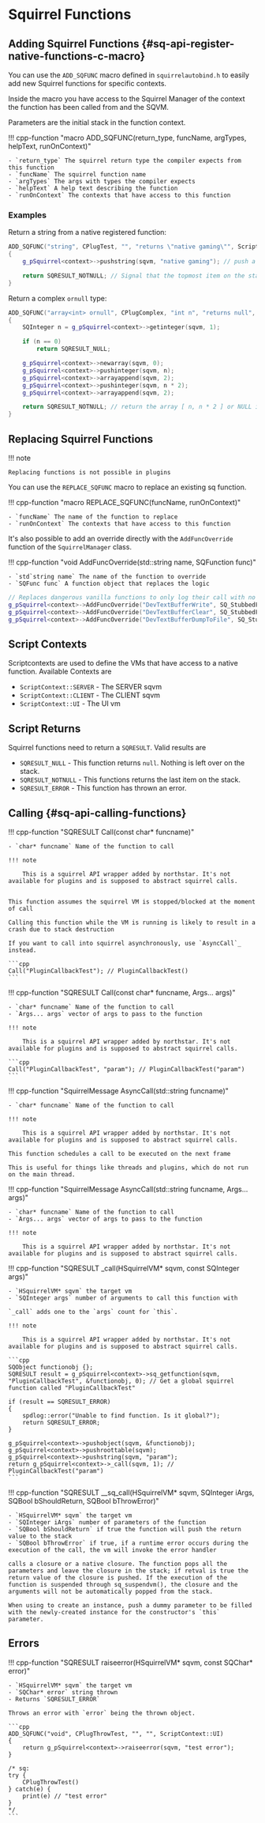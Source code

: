 # Squirrel Functions


## Adding Squirrel Functions {#sq-api-register-native-functions-c-macro}

You can use the `ADD_SQFUNC` macro defined in `squirrelautobind.h` to easily add new Squirrel functions for specific contexts.

Inside the macro you have access to the Squirrel Manager of the context the function has been called from and the SQVM.

Parameters are the initial stack in the function context.

!!! cpp-function "macro ADD_SQFUNC(return_type, funcName, argTypes, helpText, runOnContext)"

    - `return_type` The squirrel return type the compiler expects from this function
    - `funcName` The squirrel function name
    - `argTypes` The args with types the compiler expects
    - `helpText` A help text describing the function
    - `runOnContext` The contexts that have access to this function

### Examples

Return a string from a native registered function:

```cpp
ADD_SQFUNC("string", CPlugTest, "", "returns \"native gaming\"", ScriptContext::CLIENT | ScriptContext::SERVER)
{
    g_pSquirrel<context>->pushstring(sqvm, "native gaming"); // push a string to the stack

    return SQRESULT_NOTNULL; // Signal that the topmost item on the stack is returned by this function
}
```

Return a complex `ornull` type:

```cpp
ADD_SQFUNC("array<int> ornull", CPlugComplex, "int n", "returns null", ScriptContext::CLIENT | ScriptContext::SERVER | ScriptContext::UI)
{
    SQInteger n = g_pSquirrel<context>->getinteger(sqvm, 1);

    if (n == 0)
        return SQRESULT_NULL;

    g_pSquirrel<context>->newarray(sqvm, 0);
    g_pSquirrel<context>->pushinteger(sqvm, n);
    g_pSquirrel<context>->arrayappend(sqvm, 2);
    g_pSquirrel<context>->pushinteger(sqvm, n * 2);
    g_pSquirrel<context>->arrayappend(sqvm, 2);

    return SQRESULT_NOTNULL; // return the array [ n, n * 2 ] or NULL if n == 0
}
```

## Replacing Squirrel Functions

!!! note

    Replacing functions is not possible in plugins

You can use the `REPLACE_SQFUNC` macro to replace an existing sq function.

!!! cpp-function "macro REPLACE_SQFUNC(funcName, runOnContext)"

    - `funcName` The name of the function to replace
    - `runOnContext` The contexts that have access to this function

It's also possible to add an override directly with the `AddFuncOverride` function of the `SquirrelManager` class.

!!! cpp-function "void AddFuncOverride(std::string name, SQFunction func)"

    - `std`string name` The name of the function to override
    - `SQFunc func` A function object that replaces the logic

```cpp
// Replaces dangerous vanilla functions to only log their call with no further logic.
g_pSquirrel<context>->AddFuncOverride("DevTextBufferWrite", SQ_StubbedFunc<context, "DevTextBufferWrite">);
g_pSquirrel<context>->AddFuncOverride("DevTextBufferClear", SQ_StubbedFunc<context, "DevTextBufferClear">);
g_pSquirrel<context>->AddFuncOverride("DevTextBufferDumpToFile", SQ_StubbedFunc<context, "DevTextBufferDumpToFile">);
```

## Script Contexts

Scriptcontexts are used to define the VMs that have access to a native function. Available Contexts are

- `ScriptContext::SERVER` - The SERVER sqvm
- `ScriptContext::CLIENT` - The CLIENT sqvm
- `ScriptContext::UI` - The UI vm

## Script Returns

Squirrel functions need to return a `SQRESULT`. Valid results are

- `SQRESULT_NULL` - This function returns `null`. Nothing is left over on the stack.
- `SQRESULT_NOTNULL` - This functions returns the last item on the stack.
- `SQRESULT_ERROR` - This function has thrown an error.


## Calling {#sq-api-calling-functions}


!!! cpp-function "SQRESULT Call(const char* funcname)"

    - `char* funcname` Name of the function to call

    !!! note

        This is a squirrel API wrapper added by northstar. It's not available for plugins and is supposed to abstract squirrel calls.


    This function assumes the squirrel VM is stopped/blocked at the moment of call

    Calling this function while the VM is running is likely to result in a crash due to stack destruction

    If you want to call into squirrel asynchronously, use `AsyncCall`_ instead.

    ```cpp
    Call("PluginCallbackTest"); // PluginCallbackTest()
    ```


!!! cpp-function "SQRESULT Call(const char* funcname, Args... args)"

    - `char* funcname` Name of the function to call
    - `Args... args` vector of args to pass to the function

    !!! note

        This is a squirrel API wrapper added by northstar. It's not available for plugins and is supposed to abstract squirrel calls.

    ```cpp
    Call("PluginCallbackTest", "param"); // PluginCallbackTest("param")
    ```


!!! cpp-function "SquirrelMessage AsyncCall(std::string funcname)"

    - `char* funcname` Name of the function to call

    !!! note

        This is a squirrel API wrapper added by northstar. It's not available for plugins and is supposed to abstract squirrel calls.

    This function schedules a call to be executed on the next frame

    This is useful for things like threads and plugins, which do not run on the main thread.


!!! cpp-function "SquirrelMessage AsyncCall(std::string funcname, Args... args)"

    - `char* funcname` Name of the function to call
    - `Args... args` vector of args to pass to the function

    !!! note

        This is a squirrel API wrapper added by northstar. It's not available for plugins and is supposed to abstract squirrel calls.



!!! cpp-function "SQRESULT _call(HSquirrelVM* sqvm, const SQInteger args)"

    - `HSquirrelVM* sqvm` the target vm
    - `SQInteger args` number of arguments to call this function with

    `_call` adds one to the `args` count for `this`.

    !!! note

        This is a squirrel API wrapper added by northstar. It's not available for plugins and is supposed to abstract squirrel calls.

    ```cpp
    SQObject functionobj {};
    SQRESULT result = g_pSquirrel<context>->sq_getfunction(sqvm, "PluginCallbackTest", &functionobj, 0); // Get a global squirrel function called "PluginCallbackTest"

    if (result == SQRESULT_ERROR)
    {
        spdlog::error("Unable to find function. Is it global?");
        return SQRESULT_ERROR;
    }

    g_pSquirrel<context>->pushobject(sqvm, &functionobj);
    g_pSquirrel<context>->pushroottable(sqvm);
    g_pSquirrel<context>->pushstring(sqvm, "param");
    return g_pSquirrel<context>->_call(sqvm, 1); // PluginCallbackTest("param")
    ```


!!! cpp-function "SQRESULT __sq_call(HSquirrelVM* sqvm, SQInteger iArgs, SQBool bShouldReturn, SQBool bThrowError)"

    - `HSquirrelVM* sqvm` the target vm
    - `SQInteger iArgs` number of parameters of the function
    - `SQBool bShouldReturn` if true the function will push the return value to the stack
    - `SQBool bThrowError` if true, if a runtime error occurs during the execution of the call, the vm will invoke the error handler

    calls a closure or a native closure. The function pops all the parameters and leave the closure in the stack; if retval is true the return value of the closure is pushed. If the execution of the function is suspended through sq_suspendvm(), the closure and the arguments will not be automatically popped from the stack.

    When using to create an instance, push a dummy parameter to be filled with the newly-created instance for the constructor's `this` parameter.

## Errors


!!! cpp-function "SQRESULT raiseerror(HSquirrelVM* sqvm, const SQChar* error)"

    - `HSquirrelVM* sqvm` the target vm
    - `SQChar* error` string thrown
    - Returns `SQRESULT_ERROR`

    Throws an error with `error` being the thrown object.

    ```cpp
    ADD_SQFUNC("void", CPlugThrowTest, "", "", ScriptContext::UI)
    {
        return g_pSquirrel<context>->raiseerror(sqvm, "test error");
    }

    /* sq:
    try {
        CPlugThrowTest()
    } catch(e) {
        print(e) // "test error"
    }
    */
    ```
